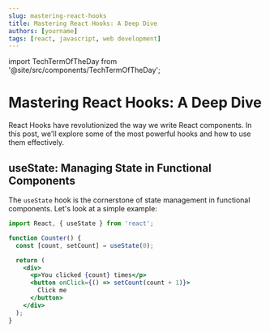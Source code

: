 ```yaml
---
slug: mastering-react-hooks
title: Mastering React Hooks: A Deep Dive
authors: [yourname]
tags: [react, javascript, web development]
---
```


import TechTermOfTheDay from '@site/src/components/TechTermOfTheDay';

# Mastering React Hooks: A Deep Dive

React Hooks have revolutionized the way we write React components. In this post, we'll explore some of the most powerful hooks and how to use them effectively.

<TechTermOfTheDay />

## useState: Managing State in Functional Components

The `useState` hook is the cornerstone of state management in functional components. Let's look at a simple example:

```jsx
import React, { useState } from 'react';

function Counter() {
  const [count, setCount] = useState(0);

  return (
    <div>
      <p>You clicked {count} times</p>
      <button onClick={() => setCount(count + 1)}>
        Click me
      </button>
    </div>
  );
}

